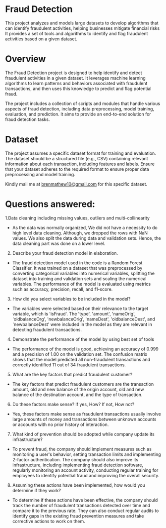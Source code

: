 # Fraud Detection
This project analyzes and models large datasets to develop algorithms that can identify fraudulent activities, helping businesses mitigate financial risks It provides a set of tools and algorithms to 
identify and flag fraudulent activities based on a given dataset.

# Overview
The Fraud Detection project is designed to help identify and detect fraudulent activities in a given dataset. 
It leverages machine learning algorithms to learn patterns and behaviors associated
with fraudulent transactions, and then uses this knowledge to predict and flag potential fraud.

The project includes a collection of scripts and modules 
that handle various aspects of fraud detection, including 
data preprocessing, model training, evaluation, and prediction. 
It aims to provide an end-to-end solution for fraud detection tasks.

# Dataset
The project assumes a specific dataset format for training and evaluation.
The dataset should be a structured file (e.g., CSV) containing relevant information about each transaction,
including features and labels. Ensure that your dataset adheres to the required format to ensure proper data preprocessing and model training.

 Kindly mail me at brenmathew10@gmail.com for this specific dataset.

# Questions answered:

1.Data cleaning including missing values, outliers and multi-collinearity
 - As the data was normally organized, We did not have a necessity to do high level data cleaning. Although, we dropped the rows with NaN values. We also split the data during data and validation sets. Hence, the data cleaning part was done on a lower level.

2. Describe your fraud detection model in elaboration.
- The fraud detection model used in the code is a Random Forest Classifier. It was trained on a dataset that was preprocessed by converting categorical variables into numerical variables, splitting the dataset into training and validation sets and scaling the numerical variables. The performance of the model is evaluated using metrics such as accuracy, precision, recall, and f1-score.

3. How did you select variables to be included in the model?
- The variables were selected based on their relevance to the target variable, which is 'isFraud'. The 'type', 'amount', 'nameOrig', 'oldbalanceOrg', 'newbalanceOrig', 'nameDest', 'oldbalanceDest', and 'newbalanceDest' were included in the model as they are relevant in detecting fraudulent transactions.

4. Demonstrate the performance of the model by using best set of tools
- The performance of the model is good, achieving an accuracy of 0.999 and a precision of 1.00 on the validation set. The confusion matrix shows that the model predicted all non-fraudulent transactions and correctly identified 11 out of 34 fraudulent transactions.

5. What are the key factors that predict fraudulent customer?
- The key factors that predict fraudulent customers are the transaction amount, old and new balance of the origin account, old and new balance of the destination account, and the type of transaction.

6. Do these factors make sense? If yes, How? If not, How not? 
- Yes, these factors make sense as fraudulent transactions usually involve large amounts of money and transactions between unknown accounts or accounts with no prior history of interaction.

7. What kind of prevention should be adopted while company update its infrastructure?
- To prevent fraud, the company should implement measures such as monitoring a user's behavior, setting transaction limits and implementing 2-factor authentication. The company should also improve its infrastructure, including implementing fraud detection software, regularly monitoring an account activity, conducting regular training for employees to identify potential fraud and improving the overall security.

8. Assuming these actions have been implemented, how would you determine if they work?
- To determine if these actions have been effective, the company should track the number of fraudulent transactions detected over time and compare it to the previous rate. They can also conduct regular audits to identify gaps in the existing fraud prevention measures and take corrective actions to work on them.


